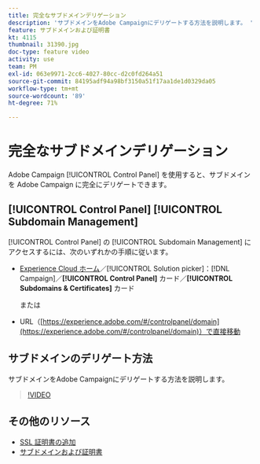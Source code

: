 ```yaml
---
title: 完全なサブドメインデリゲーション
description: 'サブドメインをAdobe Campaignにデリゲートする方法を説明します。 '
feature: サブドメインおよび証明書
kt: 4115
thumbnail: 31390.jpg
doc-type: feature video
activity: use
team: PM
exl-id: 063e9971-2cc6-4027-80cc-d2c0fd264a51
source-git-commit: 84195adf94a98bf3150a51f17aa1de1d0329da05
workflow-type: tm+mt
source-wordcount: '89'
ht-degree: 71%

---
```


# 完全なサブドメインデリゲーション

Adobe Campaign [!UICONTROL Control Panel] を使用すると、サブドメインを Adobe Campaign に完全にデリゲートできます。

## [!UICONTROL Control Panel] [!UICONTROL Subdomain Management]

[!UICONTROL Control Panel] の [!UICONTROL Subdomain Management] にアクセスするには、次のいずれかの手順に従います。

* [Experience Cloud ホーム](https://experience.adobe.com/#/home)／[!UICONTROL Solution picker]：[!DNL Campaign]／**[!UICONTROL Control Panel]** カード／**[!UICONTROL Subdomains & Certificates]** カード

   または
* URL（[https://experience.adobe.com/#/controlpanel/domain](https://experience.adobe.com/#/controlpanel/domain)）で直接移動

## サブドメインのデリゲート方法

サブドメインをAdobe Campaignにデリゲートする方法を説明します。

>[!VIDEO](https://video.tv.adobe.com/v/31390?quality=12)

## その他のリソース

* [SSL 証明書の追加](/help/control-panel-tutorials/subdomains-and-certificates/adding-ssl-certificates.md)
* [サブドメインおよび証明書](https://experienceleague.adobe.com/docs/control-panel/using/subdomains-and-certificates/renewing-subdomain-certificate.html?lang=ja?lang=en)
